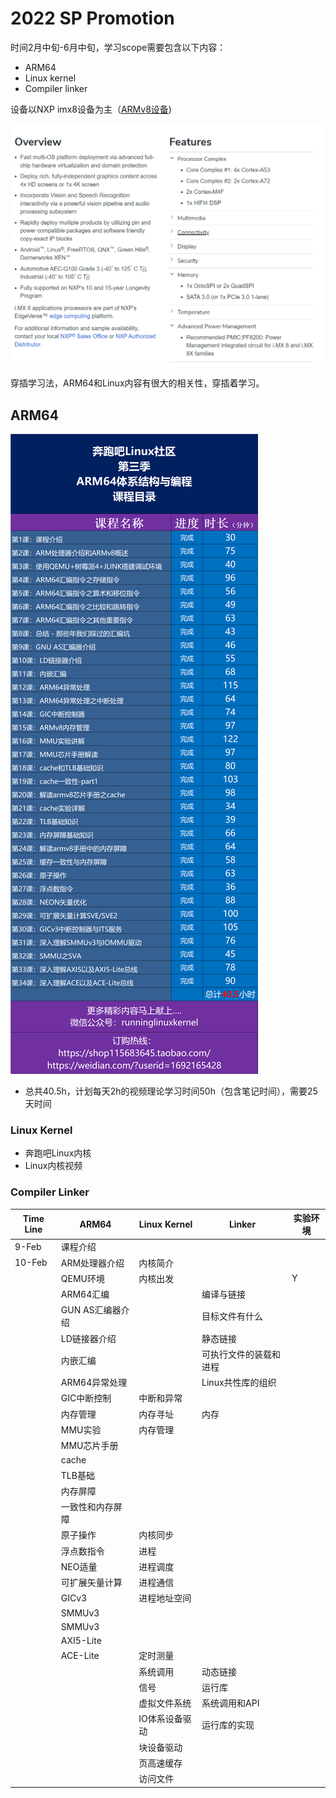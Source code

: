 # 2022 SP Promotion

时间2月中旬-6月中旬，学习scope需要包含以下内容：

* ARM64
* Linux kernel
* Compiler linker

设备以NXP imx8设备为主（[ARMv8设备](https://www.nxp.com/products/processors-and-microcontrollers/arm-processors/i-mx-applications-processors/i-mx-8-processors/i-mx-8-family-arm-cortex-a53-cortex-a72-virtualization-vision-3d-graphics-4k-video:i.MX8))

![](_media/%E5%AD%A6%E4%B9%A0%E8%AE%A1%E5%88%92/image-20220209112215688.png)

穿插学习法，ARM64和Linux内容有很大的相关性，穿插着学习。

## ARM64

![](_media/%E5%AD%A6%E4%B9%A0%E8%AE%A1%E5%88%92/arm64.png)

* 总共40.5h，计划每天2h的视频理论学习时间50h（包含笔记时间），需要25天时间

### Linux Kernel

* 奔跑吧Linux内核 
* Linux内核视频

### Compiler Linker





| Time Line | ARM64            | Linux Kernel   | Linker                 | 实验环境 |
| --------- | ---------------- | -------------- | ---------------------- | -------- |
| 9-Feb     | 课程介绍         |                |                        |          |
| 10-Feb    | ARM处理器介绍    | 内核简介       |                        |          |
|           | QEMU环境         | 内核出发       |                        | Y        |
|           | ARM64汇编        |                | 编译与链接             |          |
|           | GUN AS汇编器介绍 |                | 目标文件有什么         |          |
|           | LD链接器介绍     |                | 静态链接               |          |
|           | 内嵌汇编         |                | 可执行文件的装载和进程 |          |
|           | ARM64异常处理    |                | Linux共性库的组织      |          |
|           | GIC中断控制      | 中断和异常     |                        |          |
|           | 内存管理         | 内存寻址       | 内存                   |          |
|           | MMU实验          | 内存管理       |                        |          |
|           | MMU芯片手册      |                |                        |          |
|           | cache            |                |                        |          |
|           | TLB基础          |                |                        |          |
|           | 内存屏障         |                |                        |          |
|           | 一致性和内存屏障 |                |                        |          |
|           | 原子操作         | 内核同步       |                        |          |
|           | 浮点数指令       | 进程           |                        |          |
|           | NEO适量          | 进程调度       |                        |          |
|           | 可扩展矢量计算   | 进程通信       |                        |          |
|           | GICv3            | 进程地址空间   |                        |          |
|           | SMMUv3           |                |                        |          |
|           | SMMUv3           |                |                        |          |
|           | AXI5-Lite        |                |                        |          |
|           | ACE-Lite         | 定时测量       |                        |          |
|           |                  | 系统调用       | 动态链接               |          |
|           |                  | 信号           | 运行库                 |          |
|           |                  | 虚拟文件系统   | 系统调用和API          |          |
|           |                  | IO体系设备驱动 | 运行库的实现           |          |
|           |                  | 块设备驱动     |                        |          |
|           |                  | 页高速缓存     |                        |          |
|           |                  | 访问文件       |                        |          |